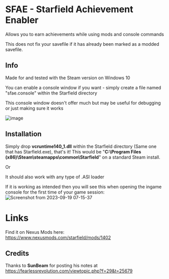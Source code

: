 # SFAE - Starfield Achievement Enabler

Allows you to earn achievements while using mods and console commands

This does not fix your savefile if it has already been marked as a modded savefile.

## Info
Made for and tested with the Steam version
on Windows 10

You can enable a console window if you want - simply create a file named "sfae.console" within the Starfield directory

This console window doesn't offer much but may be useful for debugging or just making sure it works

![image](https://github.com/server-imp/SFAE/assets/66805612/b94cc244-bb49-4d9d-b50f-7bc2ceb5f0bd)



## Installation
Simply drop **vcruntime140_1.dll** within the Starfield directory (Same one that has Starfield.exe), that's it!
This would be "**C:\Program Files (x86)\Steam\steamapps\common\Starfield**" on a standard Steam install.

Or

It should also work with any type of .ASI loader

If it is working as intended then you will see this when opening the ingame console for the first time of your game session:
![Screenshot from 2023-09-19 07-15-37](https://github.com/server-imp/SFAE/assets/66805612/41c97d8c-2327-4244-a0c1-c64c15d7b192)


# Links
Find it on Nexus Mods here: https://www.nexusmods.com/starfield/mods/1402

## Credits
Thanks to **SunBeam** for posting his notes at https://fearlessrevolution.com/viewtopic.php?f=29&t=25679
